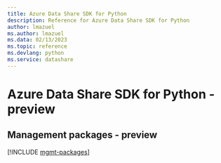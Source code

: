 ```yaml
---
title: Azure Data Share SDK for Python
description: Reference for Azure Data Share SDK for Python
author: lmazuel
ms.author: lmazuel
ms.data: 02/13/2023
ms.topic: reference
ms.devlang: python
ms.service: datashare
---
```

# Azure Data Share SDK for Python - preview

## Management packages - preview
[!INCLUDE [mgmt-packages](data-share-mgmt-index.md)]